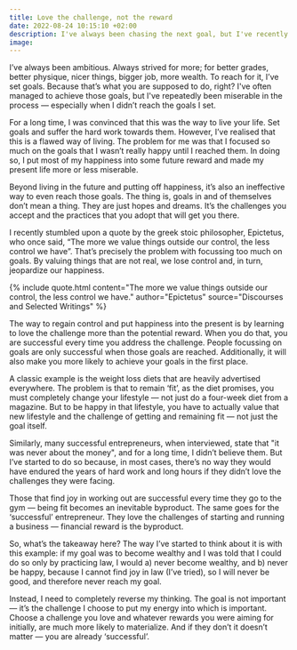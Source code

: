 ```yaml
---
title: Love the challenge, not the reward
date: 2022-08-24 10:15:10 +02:00
description: I've always been chasing the next goal, but I've recently found that it's a flawed way of living. Instead, you need to find value in the challenges that might get you there.
image:
---
```


I’ve always been ambitious. Always strived for more; for better grades, better physique, nicer things, bigger job, more wealth. To reach for it, I’ve set goals. Because that’s what you are supposed to do, right? I've often managed to achieve those goals, but I've repeatedly been miserable in the process — especially when I didn’t reach the goals I set.

For a long time, I was convinced that this was the way to live your life. Set goals and suffer the hard work towards them. However, I’ve realised that this is a flawed way of living. The problem for me was that I focused so much on the goals that I wasn’t really happy until I reached them. In doing so, I put most of my happiness into some future reward and made my present life more or less miserable.

Beyond living in the future and putting off happiness, it’s also an ineffective way to even reach those goals. The thing is, goals in and of themselves don’t mean a thing. They are just hopes and dreams. It’s the challenges you accept and the practices that you adopt that will get you there.

I recently stumbled upon a quote by the greek stoic philosopher, Epictetus, who once said, “The more we value things outside our control, the less control we have”. That’s precisely the problem with focussing too much on goals. By valuing things that are not real, we lose control and, in turn, jeopardize our happiness.

{% include quote.html content="The more we value things outside our control, the less control we have." author="Epictetus" source="Discourses and Selected Writings" %}

The way to regain control and put happiness into the present is by learning to love the challenge more than the potential reward. When you do that, you are successful every time you address the challenge. People focussing on goals are only successful when those goals are reached. Additionally, it will also make you more likely to achieve your goals in the first place.

A classic example is the weight loss diets that are heavily advertised everywhere. The problem is that to remain ‘fit’, as the diet promises, you must completely change your lifestyle — not just do a four-week diet from a magazine. But to be happy in that lifestyle, you have to actually value that new lifestyle and the challenge of getting and remaining fit — not just the goal itself.

Similarly, many successful entrepreneurs, when interviewed, state that "it was never about the money", and for a long time, I didn’t believe them. But I’ve started to do so because, in most cases, there’s no way they would have endured the years of hard work and long hours if they didn’t love the challenges they were facing. 

Those that find joy in working out are successful every time they go to the gym — being fit becomes an inevitable byproduct. The same goes for the ‘successful’ entrepreneur. They love the challenges of starting and running a business — financial reward is the byproduct.

So, what’s the takeaway here? The way I’ve started to think about it is with this example: if my goal was to become wealthy and I was told that I could do so only by practicing law, I would a) never become wealthy, and b) never be happy, because I cannot find joy in law (I’ve tried), so I will never be good, and therefore never reach my goal. 

Instead, I need to completely reverse my thinking. The goal is not important — it’s the challenge I choose to put my energy into which is important. Choose a challenge you love and whatever rewards you were aiming for initially, are much more likely to materialize. And if they don’t it doesn’t matter — you are already ‘successful’.